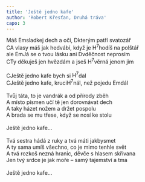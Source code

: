 ```yaml
---
title: 'Ještě jedno kafe'
author: 'Robert Křesťan, Druhá tráva'
capo: 3
---
```


<verse number="1:"></verse>Máš <wrapper><chord>Em</chord></wrapper>sladkej dech a oči, <wrapper><chord>D</chord></wrapper>kterým patří svatozář<br>
<wrapper><chord>C</chord></wrapper>A vlasy máš jak hedvábí, když je <wrapper><chord>H<sup>7</sup></chord></wrapper>hodíš na polštář<br>
ale <wrapper><chord>Em</chord></wrapper>Já se o tvou lásku ani <wrapper><chord>D</chord></wrapper>vděčnost neprosím<br>
<wrapper><chord>C</chord></wrapper>Ty děkuješ jen hvězdám a jseš <wrapper><chord>H<sup>7</sup></chord></wrapper>věrná jenom jim<br>
<br>
<verse number="R:"></verse><wrapper><chord>C</chord></wrapper>Ještě jedno kafe bych si <wrapper><chord>H<sup>7</sup></chord></wrapper>dal<br>
<wrapper><chord>C</chord></wrapper>Ještě jedno kafe, kruci<wrapper><chord>H<sup>7</sup></chord></wrapper>nál, než pojedu <wrapper><chord>Em</chord></wrapper>dál<br>
<br>
<verse number="2:"></verse>Tvůj táta, to je vandrák a od přírody zběh<br>
A místo písmen učí tě jen dorovnávat dech<br>
A taky házet nožem a držet pospolu<br>
A brada se mu třese, když se nosí ke stolu<br>
<br>
<verse number="R:"></verse>Ještě jedno kafe...<br>
<br>
<verse number="3:"></verse>Tvá sestra hádá z ruky a tvá máti jakbysmet<br>
A ty sama umíš všechno, co je mimo tenhle svět<br>
A tvá rozkoš nezná hranic, děvče s hlasem skřivana<br>
Jen tvý srdce je jak moře – samý tajemství a tma<br>
<br>
<verse number="R:"></verse>Ještě jedno kafe...